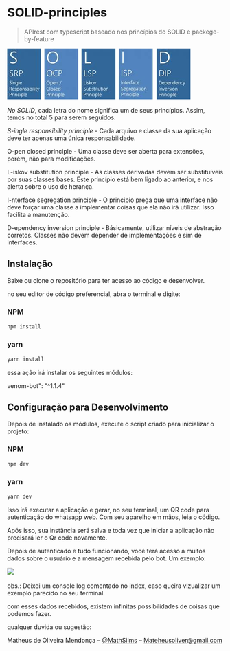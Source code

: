 # SOLID-principles

> APIrest com typescript baseado nos princípios do SOLID e packege-by-feature 
           
![](./solid.jpg)                                     


*No SOLID*, cada letra do nome significa um de seus princípios. Assim, temos no total 5 para serem seguidos.

*S-ingle responsibility principle* - Cada arquivo e classe da sua aplicação deve ter apenas uma única responsabilidade.

O-pen closed principle - Uma classe deve ser aberta para extensões, porém, não para modificações.

L-iskov substitution principle - As classes derivadas devem ser substituíveis por suas classes bases. Este princípio está bem ligado ao anterior, e nos alerta sobre o uso de herança.

I-nterface segregation principle - O principio prega que uma interface não deve forçar uma classe a implementar coisas que ela não irá utilizar. Isso facilita a manutenção.

D-ependency inversion principle - Básicamente, utilizar níveis de abstração corretos. Classes não devem depender de implementações e sim de interfaces. 


## Instalação

Baixe ou clone o repositório para ter acesso ao código e desenvolver.

no seu editor de código preferencial, abra o terminal e digite:

### NPM

```sh
npm install
```

### yarn

```sh
yarn install
```

essa ação irá instalar os seguintes módulos:

venom-bot": "^1.1.4"

## Configuração para Desenvolvimento

Depois de instalado os módulos, execute o script criado para inicializar o projeto: 

### NPM

```sh
npm dev
```
### yarn

```sh
yarn dev
```

Isso irá executar a aplicação e gerar, no seu terminal, um QR code para autenticação do whatsapp web. Com seu aparelho em mãos, leia o código.

 Após isso, sua instância será salva e toda vez que iniciar a aplicação não precisará ler o Qr code novamente.

Depois de autenticado e tudo funcionando, você terá acesso a muitos dados sobre o usuário e a mensagem recebida pelo bot. Um exemplo:

![](./objeto.png) 

obs.: Deixei um console log comentado no index, caso queira vizualizar um exemplo parecido no seu terminal.

com esses dados recebidos, existem infinitas possibilidades de coisas que podemos fazer.

qualquer duvida ou sugestão:


Matheus de Oliveira Mendonça – [@MathSilms](https://www.linkedin.com/in/mathsilms/) – Mateheusoliver@gmail.com